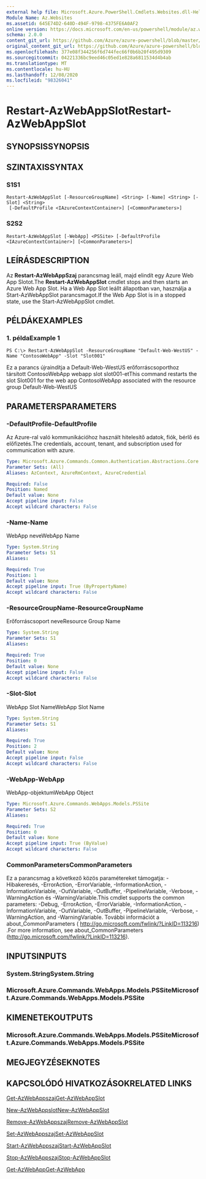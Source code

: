 ```yaml
---
external help file: Microsoft.Azure.PowerShell.Cmdlets.Websites.dll-Help.xml
Module Name: Az.Websites
ms.assetid: 645E74D2-640D-494F-9798-4375FE6A0AF2
online version: https://docs.microsoft.com/en-us/powershell/module/az.websites/restart-azwebappslot
schema: 2.0.0
content_git_url: https://github.com/Azure/azure-powershell/blob/master/src/Websites/Websites/help/Restart-AzWebAppSlot.md
original_content_git_url: https://github.com/Azure/azure-powershell/blob/master/src/Websites/Websites/help/Restart-AzWebAppSlot.md
ms.openlocfilehash: 377e08f344256f6d744fec66f0b6b20f495d9309
ms.sourcegitcommit: 04221336bc9eed46c05ed1e828a6811534d4b4ab
ms.translationtype: MT
ms.contentlocale: hu-HU
ms.lasthandoff: 12/08/2020
ms.locfileid: "98326041"
---
```

# <span data-ttu-id="f332e-101">Restart-AzWebAppSlot</span><span class="sxs-lookup"><span data-stu-id="f332e-101">Restart-AzWebAppSlot</span></span>

## <span data-ttu-id="f332e-102">SYNOPSIS</span><span class="sxs-lookup"><span data-stu-id="f332e-102">SYNOPSIS</span></span>

## <span data-ttu-id="f332e-103">SZINTAXIS</span><span class="sxs-lookup"><span data-stu-id="f332e-103">SYNTAX</span></span>

### <span data-ttu-id="f332e-104">S1</span><span class="sxs-lookup"><span data-stu-id="f332e-104">S1</span></span>
```
Restart-AzWebAppSlot [-ResourceGroupName] <String> [-Name] <String> [-Slot] <String>
 [-DefaultProfile <IAzureContextContainer>] [<CommonParameters>]
```

### <span data-ttu-id="f332e-105">S2</span><span class="sxs-lookup"><span data-stu-id="f332e-105">S2</span></span>
```
Restart-AzWebAppSlot [-WebApp] <PSSite> [-DefaultProfile <IAzureContextContainer>] [<CommonParameters>]
```

## <span data-ttu-id="f332e-106">LEÍRÁS</span><span class="sxs-lookup"><span data-stu-id="f332e-106">DESCRIPTION</span></span>
<span data-ttu-id="f332e-107">Az **Restart-AzWebAppSzaj** parancsmag leáll, majd elindít egy Azure Web App Slotot.</span><span class="sxs-lookup"><span data-stu-id="f332e-107">The **Restart-AzWebAppSlot** cmdlet stops and then starts an Azure Web App Slot.</span></span>
<span data-ttu-id="f332e-108">Ha a Web App Slot leállt állapotban van, használja a Start-AzWebAppSlot parancsmagot.</span><span class="sxs-lookup"><span data-stu-id="f332e-108">If the Web App Slot is in a stopped state, use the Start-AzWebAppSlot cmdlet.</span></span>

## <span data-ttu-id="f332e-109">PÉLDÁK</span><span class="sxs-lookup"><span data-stu-id="f332e-109">EXAMPLES</span></span>

### <span data-ttu-id="f332e-110">1. példa</span><span class="sxs-lookup"><span data-stu-id="f332e-110">Example 1</span></span>
```
PS C:\> Restart-AzWebAppSlot -ResourceGroupName "Default-Web-WestUS" -Name "ContosoWebApp" -Slot "Slot001"
```

<span data-ttu-id="f332e-111">Ez a parancs újraindítja a Default-Web-WestUS erőforráscsoporthoz társított ContosoWebApp webapp slot slot001-et</span><span class="sxs-lookup"><span data-stu-id="f332e-111">This command restarts the slot Slot001 for the web app ContosoWebApp associated with the resource group Default-Web-WestUS</span></span>

## <span data-ttu-id="f332e-112">PARAMETERS</span><span class="sxs-lookup"><span data-stu-id="f332e-112">PARAMETERS</span></span>

### <span data-ttu-id="f332e-113">-DefaultProfile</span><span class="sxs-lookup"><span data-stu-id="f332e-113">-DefaultProfile</span></span>
<span data-ttu-id="f332e-114">Az Azure-ral való kommunikációhoz használt hitelesítő adatok, fiók, bérlő és előfizetés.</span><span class="sxs-lookup"><span data-stu-id="f332e-114">The credentials, account, tenant, and subscription used for communication with azure.</span></span>

```yaml
Type: Microsoft.Azure.Commands.Common.Authentication.Abstractions.Core.IAzureContextContainer
Parameter Sets: (All)
Aliases: AzContext, AzureRmContext, AzureCredential

Required: False
Position: Named
Default value: None
Accept pipeline input: False
Accept wildcard characters: False
```

### <span data-ttu-id="f332e-115">-Name</span><span class="sxs-lookup"><span data-stu-id="f332e-115">-Name</span></span>
<span data-ttu-id="f332e-116">WebApp neve</span><span class="sxs-lookup"><span data-stu-id="f332e-116">WebApp Name</span></span>

```yaml
Type: System.String
Parameter Sets: S1
Aliases:

Required: True
Position: 1
Default value: None
Accept pipeline input: True (ByPropertyName)
Accept wildcard characters: False
```

### <span data-ttu-id="f332e-117">-ResourceGroupName</span><span class="sxs-lookup"><span data-stu-id="f332e-117">-ResourceGroupName</span></span>
<span data-ttu-id="f332e-118">Erőforráscsoport neve</span><span class="sxs-lookup"><span data-stu-id="f332e-118">Resource Group Name</span></span>

```yaml
Type: System.String
Parameter Sets: S1
Aliases:

Required: True
Position: 0
Default value: None
Accept pipeline input: False
Accept wildcard characters: False
```

### <span data-ttu-id="f332e-119">-Slot</span><span class="sxs-lookup"><span data-stu-id="f332e-119">-Slot</span></span>
<span data-ttu-id="f332e-120">WebApp Slot Name</span><span class="sxs-lookup"><span data-stu-id="f332e-120">WebApp Slot Name</span></span>

```yaml
Type: System.String
Parameter Sets: S1
Aliases:

Required: True
Position: 2
Default value: None
Accept pipeline input: False
Accept wildcard characters: False
```

### <span data-ttu-id="f332e-121">-WebApp</span><span class="sxs-lookup"><span data-stu-id="f332e-121">-WebApp</span></span>
<span data-ttu-id="f332e-122">WebApp-objektum</span><span class="sxs-lookup"><span data-stu-id="f332e-122">WebApp Object</span></span>

```yaml
Type: Microsoft.Azure.Commands.WebApps.Models.PSSite
Parameter Sets: S2
Aliases:

Required: True
Position: 0
Default value: None
Accept pipeline input: True (ByValue)
Accept wildcard characters: False
```

### <span data-ttu-id="f332e-123">CommonParameters</span><span class="sxs-lookup"><span data-stu-id="f332e-123">CommonParameters</span></span>
<span data-ttu-id="f332e-124">Ez a parancsmag a következő közös paramétereket támogatja: -Hibakeresés, -ErrorAction, -ErrorVariable, -InformationAction, -InformationVariable, -OutVariable, -OutBuffer, -PipelineVariable, -Verbose, -WarningAction és -WarningVariable.</span><span class="sxs-lookup"><span data-stu-id="f332e-124">This cmdlet supports the common parameters: -Debug, -ErrorAction, -ErrorVariable, -InformationAction, -InformationVariable, -OutVariable, -OutBuffer, -PipelineVariable, -Verbose, -WarningAction, and -WarningVariable.</span></span> <span data-ttu-id="f332e-125">További információt a about_CommonParameters ( http://go.microsoft.com/fwlink/?LinkID=113216) .</span><span class="sxs-lookup"><span data-stu-id="f332e-125">For more information, see about_CommonParameters (http://go.microsoft.com/fwlink/?LinkID=113216).</span></span>

## <span data-ttu-id="f332e-126">INPUTS</span><span class="sxs-lookup"><span data-stu-id="f332e-126">INPUTS</span></span>

### <span data-ttu-id="f332e-127">System.String</span><span class="sxs-lookup"><span data-stu-id="f332e-127">System.String</span></span>

### <span data-ttu-id="f332e-128">Microsoft.Azure.Commands.WebApps.Models.PSSite</span><span class="sxs-lookup"><span data-stu-id="f332e-128">Microsoft.Azure.Commands.WebApps.Models.PSSite</span></span>

## <span data-ttu-id="f332e-129">KIMENETEK</span><span class="sxs-lookup"><span data-stu-id="f332e-129">OUTPUTS</span></span>

### <span data-ttu-id="f332e-130">Microsoft.Azure.Commands.WebApps.Models.PSSite</span><span class="sxs-lookup"><span data-stu-id="f332e-130">Microsoft.Azure.Commands.WebApps.Models.PSSite</span></span>

## <span data-ttu-id="f332e-131">MEGJEGYZÉSEK</span><span class="sxs-lookup"><span data-stu-id="f332e-131">NOTES</span></span>

## <span data-ttu-id="f332e-132">KAPCSOLÓDÓ HIVATKOZÁSOK</span><span class="sxs-lookup"><span data-stu-id="f332e-132">RELATED LINKS</span></span>

[<span data-ttu-id="f332e-133">Get-AzWebAppszaj</span><span class="sxs-lookup"><span data-stu-id="f332e-133">Get-AzWebAppSlot</span></span>](./Get-AzWebAppSlot.md)

[<span data-ttu-id="f332e-134">New-AzWebAppslot</span><span class="sxs-lookup"><span data-stu-id="f332e-134">New-AzWebAppSlot</span></span>](./New-AzWebAppSlot.md)

[<span data-ttu-id="f332e-135">Remove-AzWebAppszaj</span><span class="sxs-lookup"><span data-stu-id="f332e-135">Remove-AzWebAppSlot</span></span>](./Remove-AzWebAppSlot.md)

[<span data-ttu-id="f332e-136">Set-AzWebAppszaj</span><span class="sxs-lookup"><span data-stu-id="f332e-136">Set-AzWebAppSlot</span></span>](./Set-AzWebAppSlot.md)

[<span data-ttu-id="f332e-137">Start-AzWebAppszaj</span><span class="sxs-lookup"><span data-stu-id="f332e-137">Start-AzWebAppSlot</span></span>](./Start-AzWebAppSlot.md)

[<span data-ttu-id="f332e-138">Stop-AzWebAppszaj</span><span class="sxs-lookup"><span data-stu-id="f332e-138">Stop-AzWebAppSlot</span></span>](./Stop-AzWebAppSlot.md)

[<span data-ttu-id="f332e-139">Get-AzWebApp</span><span class="sxs-lookup"><span data-stu-id="f332e-139">Get-AzWebApp</span></span>](./Get-AzWebApp.md)
